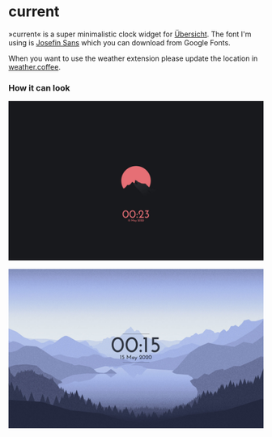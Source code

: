 # current

»current« is a super minimalistic clock widget for [Übersicht](https://github.com/felixhageloh/uebersicht).
The font I'm using is [Josefin Sans](https://fonts.google.com/specimen/Josefin+Sans) which you can download from Google Fonts.

When you want to use the weather extension please update the location in [weather.coffee](./weather.coffee).


### How it can look

![alt text](https://github.com/andreasgrafen/current/blob/master/screenshots/bloodmoon.jpg?raw=true)

![alt text](https://github.com/andreasgrafen/current/blob/master/screenshots/nord.jpg?raw=true)
